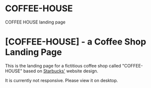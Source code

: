 # COFFEE-HOUSE
COFFEE HOUSE landing page
# [COFFEE-HOUSE] - a Coffee Shop Landing Page

This is the landing page for a fictitious coffee shop called "COFFEE-HOUSE" based on [Starbucks'](https://www.starbucks.com/) website design.

It is currently not responsive. Please view it on desktop.
